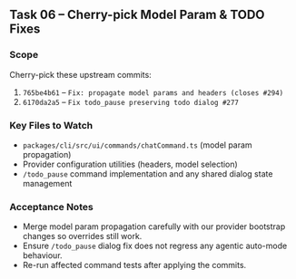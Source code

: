 ## Task 06 – Cherry-pick Model Param & TODO Fixes

### Scope
Cherry-pick these upstream commits:

1. `765be4b61` – `Fix: propagate model params and headers (closes #294)`
2. `6170da2a5` – `Fix todo_pause preserving todo dialog #277`

### Key Files to Watch
- `packages/cli/src/ui/commands/chatCommand.ts` (model param propagation)
- Provider configuration utilities (headers, model selection)
- `/todo_pause` command implementation and any shared dialog state management

### Acceptance Notes
- Merge model param propagation carefully with our provider bootstrap changes so overrides still work.
- Ensure `/todo_pause` dialog fix does not regress any agentic auto-mode behaviour.
- Re-run affected command tests after applying the commits.
